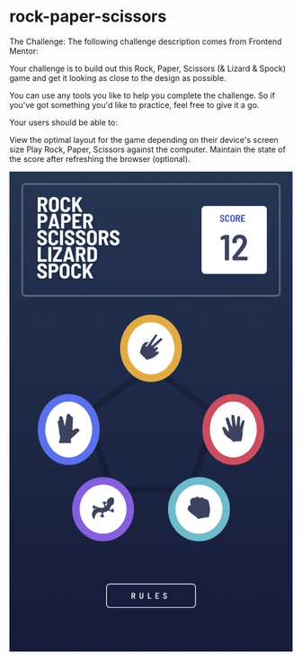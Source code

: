 # rock-paper-scissors



The Challenge:
The following challenge description comes from Frontend Mentor:

Your challenge is to build out this Rock, Paper, Scissors (& Lizard & Spock) game and get it looking as close to the design as possible.

You can use any tools you like to help you complete the challenge. So if you've got something you'd like to practice, feel free to give it a go.

Your users should be able to:

View the optimal layout for the game depending on their device's screen size Play Rock, Paper, Scissors against the computer. Maintain the state of the score after refreshing the browser (optional).

![rps-image](/images/RPS.jpg)

